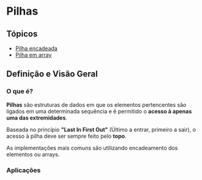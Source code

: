 # Pilhas

## Tópicos

* [Pilha encadeada](github.com/gabrielzinCoelho/Estrutura-de-Dados-C-plus-plus/tree/main/pilha/pilhaEncadeada)
* [Pilha em array](github.com/gabrielzinCoelho/Estrutura-de-Dados-C-plus-plus/tree/main/pilha/pilhaArr)

## Definição e Visão Geral

### O que é?

**Pilhas** são estruturas de dados em que os elementos pertencentes são ligados em uma determinada sequência e é permitido o **acesso à apenas uma das extremidades**.

Baseada no princípio **"Last In First Out"** (Último a entrar, primeiro a sair), o acesso à pilha deve ser sempre feito pelo **topo**.

As implementações mais comuns são utilizando encadeamento dos elementos ou arrays.

### Aplicações